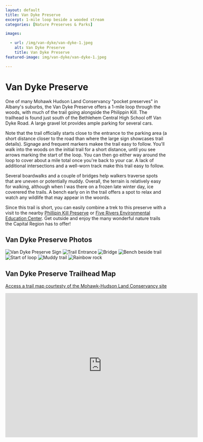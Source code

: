 ```yaml
---
layout: default
title: Van Dyke Preserve
excerpt: 1-mile loop beside a wooded stream
categories: [Nature Preserves & Parks]

images:

  - url: /img/van-dyke/van-dyke-1.jpeg
    alt: Van Dyke Preserve
    title: Van Dyke Preserve
featured-image: img/van-dyke/van-dyke-1.jpeg

---
```


<h1>Van Dyke Preserve</h1>

<p>One of many Mohawk Hudson Land Conservancy "pocket preserves" in Albany's suburbs, the Van Dyke Preserve offers a 1-mile loop through the woods, with much of the trail going alongside the Philippin Kill. The trailhead is found just south of the Bethlehem Central High School off Van Dyke Road. A large gravel lot provides ample parking for several cars.</p>

<p>Note that the trail officially starts close to the entrance to the parking area (a short distance closer to the road than where the large sign showcases trail details). Signage and frequent markers makee the trail easy to follow. You'll walk into the woods on the initial trail for a short distance, until you see arrows marking the start of the loop. You can then go either way around the loop to cover about a mile total once you're back to your car. A lack of additional intersections and a well-worn track make this trail easy to follow.</p>

<p>Several boardwalks and a couple of bridges help walkers traverse spots that are uneven or potentially muddy. Overall, the terrain is relatively easy for walking, although when I was there on a frozen late winter day, ice coverered the trails. A bench early on in the trail offers a spot to relax and watch any wildlife that may appear in the woords.</p>

<p>Since this trail is short, you can easily combine a trek to this preserve with a visit to the nearby <a href="http://newyorktrailheads.com/2020/09/05/Phillipin-Kill-Preserve.html">Phillipin Kill Preserve</a> or <a href="http://newyorktrailheads.com/2019/02/09/Five-Rivers-Environmental-Education-Center.html">Five Rivers Environmental Education Center</a>. Get outside and enjoy the many wonderful nature trails the Capital Region has to offer!</p>

<h2>Van Dyke Preserve Photos</h2>

<div class="fotorama" data-nav="thumbs" data-width="100%"
                     data-ratio="800/600"
                     data-min-width="100%"
                     data-max-width="1000"
                     data-min-height="300"
                     data-max-height="100%" 
     				 data-arrows="true">
<img src="/img/van-dyke/van-dyke-1.jpeg" alt="Van Dyke Preserve Sign">
<img src="/img/van-dyke/van-dyke-2.jpeg" alt="Trail Entrance">
<img src="/img/van-dyke/van-dyke-3.jpeg" alt="Bridge">
<img src="/img/van-dyke/van-dyke-4.jpeg" alt="Bench beside trail">
<img src="/img/van-dyke/van-dyke-5.jpeg" alt="Start of loop">
<img src="/img/van-dyke/van-dyke-6.jpeg" alt="Muddy trail">
<img src="/img/van-dyke/van-dyke-7.jpeg" alt="Rainbow rock">
</div>

<h2 id="trailmap">Van Dyke Preserve Trailhead Map</h2>

<p><a href="https://mohawkhudson.org/wp-content/uploads/2020/04/VanDyke_Preserve_2020Complete-768x998.jpeg">Access a trail map courtesty of the Mohawk-Hudson Land Conservancy site</a></p>

<div class="google-maps">
<iframe src="https://www.google.com/maps/embed?pb=!1m14!1m8!1m3!1d11748.39138354294!2d-73.8558737!3d42.5956675!3m2!1i1024!2i768!4f13.1!3m3!1m2!1s0x0%3A0x8f7e82e2dc6505a9!2sVan%20Dyke%20Spinney%20Preserve!5e0!3m2!1sen!2sus!4v1615055341461!5m2!1sen!2sus" width="600" height="450" style="border:0;" allowfullscreen="" loading="lazy"></iframe></div>


